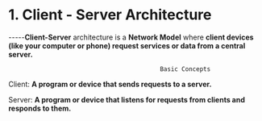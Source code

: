 # 1. Client - Server Architecture
-----**Client-Server** architecture is a **Network Model** where **client devices (like your computer or phone) request services or data from a central server.**
 

                                              Basic Concepts

Client: **A program or device that sends requests to a server.**

Server: **A program or device that listens for requests from clients and responds to them.**

